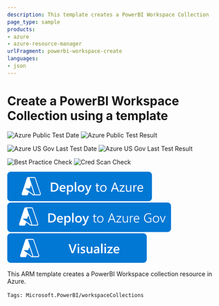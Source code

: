 ```yaml
---
description: This template creates a PowerBI Workspace Collection
page_type: sample
products:
- azure
- azure-resource-manager
urlFragment: powerbi-workspace-create
languages:
- json
---
```

# Create a PowerBI Workspace Collection using a template

![Azure Public Test Date](https://azurequickstartsservice.blob.core.windows.net/badges/quickstarts/microsoft.powerbi/powerbi-workspace-create/PublicLastTestDate.svg)
![Azure Public Test Result](https://azurequickstartsservice.blob.core.windows.net/badges/quickstarts/microsoft.powerbi/powerbi-workspace-create/PublicDeployment.svg)

![Azure US Gov Last Test Date](https://azurequickstartsservice.blob.core.windows.net/badges/quickstarts/microsoft.powerbi/powerbi-workspace-create/FairfaxLastTestDate.svg)
![Azure US Gov Last Test Result](https://azurequickstartsservice.blob.core.windows.net/badges/quickstarts/microsoft.powerbi/powerbi-workspace-create/FairfaxDeployment.svg)

![Best Practice Check](https://azurequickstartsservice.blob.core.windows.net/badges/quickstarts/microsoft.powerbi/powerbi-workspace-create/BestPracticeResult.svg)
![Cred Scan Check](https://azurequickstartsservice.blob.core.windows.net/badges/quickstarts/microsoft.powerbi/powerbi-workspace-create/CredScanResult.svg)

[![Deploy To Azure](https://raw.githubusercontent.com/Azure/azure-quickstart-templates/master/1-CONTRIBUTION-GUIDE/images/deploytoazure.svg?sanitize=true)](https://portal.azure.com/#create/Microsoft.Template/uri/https%3A%2F%2Fraw.githubusercontent.com%2FAzure%2Fazure-quickstart-templates%2Fmaster%2Fquickstarts%2Fmicrosoft.powerbi%2Fpowerbi-workspace-create%2Fazuredeploy.json)
[![Deploy To Azure US Gov](https://raw.githubusercontent.com/Azure/azure-quickstart-templates/master/1-CONTRIBUTION-GUIDE/images/deploytoazuregov.svg?sanitize=true)](https://portal.azure.us/#create/Microsoft.Template/uri/https%3A%2F%2Fraw.githubusercontent.com%2FAzure%2Fazure-quickstart-templates%2Fmaster%2Fquickstarts%2Fmicrosoft.powerbi%2Fpowerbi-workspace-create%2Fazuredeploy.json)
[![Visualize](https://raw.githubusercontent.com/Azure/azure-quickstart-templates/master/1-CONTRIBUTION-GUIDE/images/visualizebutton.svg?sanitize=true)](http://armviz.io/#/?load=https%3A%2F%2Fraw.githubusercontent.com%2FAzure%2Fazure-quickstart-templates%2Fmaster%2Fquickstarts%2Fmicrosoft.powerbi%2Fpowerbi-workspace-create%2Fazuredeploy.json)

This ARM template creates a PowerBI Workspace collection resource in Azure.

`Tags: Microsoft.PowerBI/workspaceCollections`
